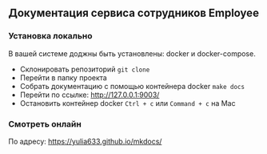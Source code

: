 ## Документация сервиса сотрудников Employee

### Установка локально
В вашей системе доджны быть установлены: docker и docker-compose.

- Склонировать репозиторий `git clone`
- Перейти в папку проекта
- Собрать документацию с помощью контейнера docker `make docs`
- Перейти по ссылке: http://127.0.0.1:9003/
- Остановить контейнер docker `Ctrl + c` или `Command + c` на Mac

### Смотреть онлайн

По адресу: https://yulia633.github.io/mkdocs/
